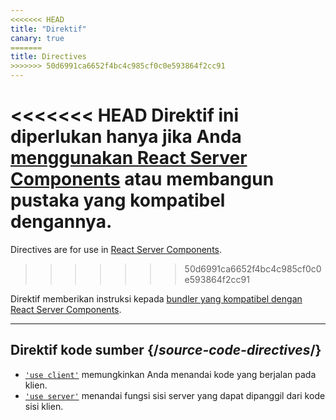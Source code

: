 ```yaml
---
<<<<<<< HEAD
title: "Direktif"
canary: true
=======
title: Directives
>>>>>>> 50d6991ca6652f4bc4c985cf0c0e593864f2cc91
---
```


<RSC>

<<<<<<< HEAD
Direktif ini diperlukan hanya jika Anda [menggunakan React Server Components](/learn/start-a-new-react-project#bleeding-edge-react-frameworks) atau membangun pustaka yang kompatibel dengannya.
=======
Directives are for use in [React Server Components](/reference/rsc/server-components).
>>>>>>> 50d6991ca6652f4bc4c985cf0c0e593864f2cc91

</RSC>

<Intro>

Direktif memberikan instruksi kepada [bundler yang kompatibel dengan React Server Components](/learn/start-a-new-react-project#bleeding-edge-react-frameworks).

</Intro>

---

## Direktif kode sumber {/*source-code-directives*/}

* [`'use client'`](/reference/rsc/use-client) memungkinkan Anda menandai kode yang berjalan pada klien.
* [`'use server'`](/reference/rsc/use-server) menandai fungsi sisi server yang dapat dipanggil dari kode sisi klien.
